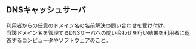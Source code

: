 ## DNSキャッシュサーバ

利用者からの任意のドメイン名の名前解決の問い合わせを受け付け、<br>
当該ドメイン名を管理するDNSサーバへの問い合わせを行い結果を利用者に返答するコンピュータやソフトウェアのこと。

